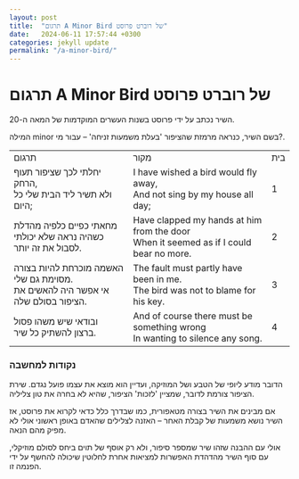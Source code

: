 ```yaml
---
layout: post
title:  "תרגום A Minor Bird של רוברט פרוסט"
date:   2024-06-11 17:57:44 +0300
categories: jekyll update
permalink: "/a-minor-bird/"
---
```

<h1>תרגום A Minor Bird של רוברט פרוסט</h1>

<p>השיר נכתב על ידי פרוסט בשנות העשרים המוקדמות של המאה ה-20.</p>

<p>המילה minor בשם השיר, כנראה מרמזת שהציפור 'בעלת משמעות זניחה' – עבור מי?.</p>

<div class="table-responsive">
    <table class="table text-center">
        <tbody>
            <tr>
                <td>תרגום</td>
                <td>מקור</td>
                <td>בית</td>
            </tr>
            <tr>
                <td>יחלתי לכך שציפור תעוף הרחק,<br>ולא תשיר ליד הבית שלי כל היום;</td>
                <td><bdo dir="ltr">I have wished a bird would fly away,<br>And not sing by my house all day;</bdo></td>
                <td>1</td>
            </tr>
            <tr>
                <td>מחאתי כפיים כלפיה מהדלת<br>כשהיה נראה שלא יכולתי לסבול את זה יותר.</td>
                <td><bdo dir="ltr">Have clapped my hands at him from the door<br>When it seemed as if I could bear no more.</bdo></td>
                <td>2</td>
            </tr>
            <tr>
                <td>האשמה מוכרחת להיות בצורה מסוימת גם שלי.<br>אי אפשר היה להאשים את הציפור בסולם שלה.</td>
                <td><bdo dir="ltr">The fault must partly have been in me.<br>The bird was not to blame for his key.</bdo></td>
                <td>3</td>
            </tr>
            <tr>
                <td>ובודאי שיש משהו פסול<br>ברצון להשתיק כל שיר.</td>
                <td><bdo dir="ltr">And of course there must be something wrong<br>In wanting to silence any song.</bdo></td>
                <td>4</td>
            </tr>
        </tbody>
    </table>
</div>

<h3>נקודות למחשבה</h3>

<p>הדובר מודע ליופי של הטבע ושל המוזיקה, ועדיין הוא מוצא את עצמו פועל נגדם. שירת הציפור צורמת לדובר, שמציין 'לזכות' הציפור, שהיא לא בחרה את טון צליליה.</p>

<p>אם מבינים את השיר בצורה מטאפורית, כמו שבדרך כלל כדאי לקרוא את פרוסט, אז השיר נושא משמעות של קבלת האחר – האזנה לצלילים שהאדם באופן ראשוני אולי לא מפיק מהם הנאה.</p>

<p>אולי עם ההבנה שזהו שיר שמספר סיפור, ולא רק אוסף של תוים ביחס לסולם מוזיקלי, עם סוף השיר מהדהדת האפשרות למציאות אחרת לחלוטין שיכולה להחשף על ידי הפנמה זו.</p>

